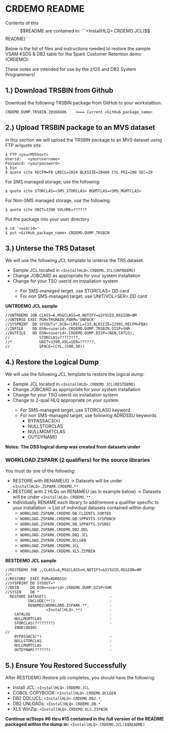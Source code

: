 # CRDEMO README                              
  
Contents of this $$README are contained in: ```<InstallHLQ>.CRDEMO.JCL($$README)```

Below is the list of files and instructions needed to restore the sample
VSAM KSDS & DB2 table for the Spark Customer Retention demo (CRDEMO):

These notes are intended for use by the z/OS and DB2 System Programmers!

## 1.) Download TRSBIN from Github
Download the following TRSBIN package from GitHub to your workstattion:

```
CRDEMO.DUMP.TRSBIN.20160406    <=== Current <GitHub_package_name>
```

## 2.) Upload TRSBIN package to an MVS dataset
In this section we will upload the TRSBIN package to an MVS dataset using FTP w/quote site
       
```
$ FTP <yourMVShost>
Userid:   <yourusername>
Password: <yourpassword>
$ bin
$ quote site RECFM=FB LRECL=1024 BLKSIZE=20480 CYL PRI=200 SEC=20
```

For SMS managed storage, use the following:

```
$ quote site STORCLAS=<SMS_STORCLAS> MGMTCLAS=<SMS_MGMTCLAS>
```

For Non-SMS managed storage, use the following:

```
$ quote site UNIT=3390 VOLUME=??????
```

Put the package into your user directory

```
$ cd '<userid>'
$ put <GitHub_package_name> CRDEMO.DUMP.TRSBIN
```

## 3.) Unterse the TRS Dataset
We will use the following JCL template to unterse the TRS dataset:

* Sample JCL located in ```<InstallHLQ>.CRDEMO.JCL(UNTRDEMO)```
* Change JOBCARD as appropriate for your system installation
* Change <userid> for your TSO userid on installation system
  * For SMS-managed target, use STORCLAS= DD card
  * For non SMS-managed target, use UNIT/VOL=SER= DD card
        
**UNTRDEMO JCL sample**

```
//UNTRDEMO JOB CLASS=A,MSGCLASS=H,NOTIFY=&SYSUID,REGION=0M
//UNTERSE EXEC PGM=TRSMAIN,PARM='UNPACK'
//SYSPRINT  DD SYSOUT=*,DCB=(LRECL=133,BLKSIZE=12901,RECFM=FBA)
//INFILE    DD DSN=<userid>.CRDEMO.DUMP.TRSBIN,DISP=SHR
//OUTFILE   DD DSN=<userid>.CRDEMO.DUMP,DISP=(NEW,CATLG),
//             STORCLAS=????????,
//*            UNIT=3390,VOL=SER=??????,
//             SPACE=(CYL,(500,50))
```


## 4.) Restore the Logical Dump
We will use the following JCL template to restore the logical dump:

* Sample JCL located in ```<InstallHLQ>.CRDEMO.JCL(RESTDEMO)```
* Change JOBCARD as appropriate for your system installation
* Change <userid> for your TSO userid on installation system
* Change <InstallHLQ> to 2-qual HLQ appropriate on your system
  * For SMS-managed target, use STORCLAS() keyword
  * For non SMS-managed target, use following ADRDSSU keywords
     - BYPASSACS(*)
     - NULLSTORCLAS
     - NULLMGMTCLAS
     - OUTDYNAM()

**Notes: The DSS logical dump was created from datasets under**
        
        
### WORKLOAD.ZSPARK (2 qualifiers) for the source libraries

You must do one of the following:

* RESTORE with RENAMEU(<InstallHLQ>)
                     -> Datasets will be under ```<InstallHLQ>.ZSPARK.CRDEMO.**```
* RESTORE with 2 HLQs on RENAMEU (as in example below)
                     -> Datasets will be under ```<InstallHLQ>.CRDEMO.**```
* Individually RENAME each library to add/remove
                     a qualifier specific to your installation
                     -> List of individual datasets contained within dump:
  * ```WORKLOAD.ZSPARK.CRDEMO.DB.CLIENTS.SORTED```
  * ```WORKLOAD.ZSPARK.CRDEMO.DB.SPPAYTS.SYSPUNCH```
  * ```WORKLOAD.ZSPARK.CRDEMO.DB.SPPAYTS.SYSREC```
  * ```WORKLOAD.ZSPARK.CRDEMO.DB2.DDL```
  * ```WORKLOAD.ZSPARK.CRDEMO.DB2.JCL```
  * ```WORKLOAD.ZSPARK.CRDEMO.DCLGEN```
  * ```WORKLOAD.ZSPARK.CRDEMO.JCL```
  * ```WORKLOAD.ZSPARK.CRDEMO.XLS.ZIPBIN```


**RESTDEMO JCL sample**

```
//RESTDEMO JOB ,,CLASS=A,MSGCLASS=H,NOTIFY=&SYSUID,REGION=0M
//*
//RESTORE  EXEC PGM=ADRDSSU
//SYSPRINT DD SYSOUT=*
//DDIN     DD DSN=<userid>.CRDEMO.DUMP,DISP=SHR
//SYSIN    DD *
  RESTORE DATASET(                            -
          INCLUDE(**))                        -
          RENAMEU(WORKLOAD.ZSPARK.**,         -
                  <InstallHLQ>.**)            -
    CATALOG                                   -
    NULLMGMTCLAS                              -
    STORCLAS(????????)                        -
    INDD(DDIN)
//
    BYPASSACS(*)                              -
    NULLSTORCLAS                              -
    NULLMGMTCLAS                              -
    OUTDYNAM(??????)                          -
```

## 5.) Ensure You Restored Successfully
After RESTDEMO Restore job completes, you should have the following:

* Install JCL:      ```<InstallHLQ>.CRDEMO.JCL```
* COBOL COPYBOOK:  ```<InstallHLQ>.CRDEMO.DCLGEN```
* DB2 DDL/JCL:      ```<InstallHLQ>.CRDEMO.DB2.*```
* DB2 UNLOADs:      ```<InstallHLQ>.CRDEMO.DB.*```
* XLS WinZip:       ```<InstallHLQ>.CRDEMO.XLS.ZIPBIN```

**Continue w/Steps #6 thru #15 contained in the full version of the
README packaged within the dump in:** ```<InstallHLQ>.CRDEMO.JCL($$README)```

